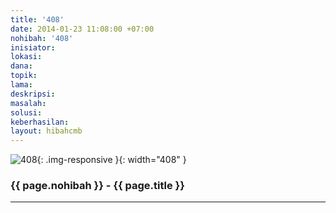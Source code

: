 ```yaml
---
title: '408'
date: 2014-01-23 11:08:00 +07:00
nohibah: '408'
inisiator: 
lokasi: 
dana: 
topik: 
lama: 
deskripsi: 
masalah: 
solusi: 
keberhasilan: 
layout: hibahcmb
---
```


![408](/static/img/hibahcmb/408.png){: .img-responsive }{: width="408" }

### {{ page.nohibah }} - {{ page.title }}

---
